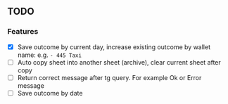 ## TODO

### Features

- [x] Save outcome by current day, increase existing outcome by wallet name: e.g. `- 445 Taxi`
- [ ] Auto copy sheet into another sheet (archive), clear current sheet after copy
- [ ] Return correct message after tg query. For example Ok or Error message
- [ ] Save outcome by date
